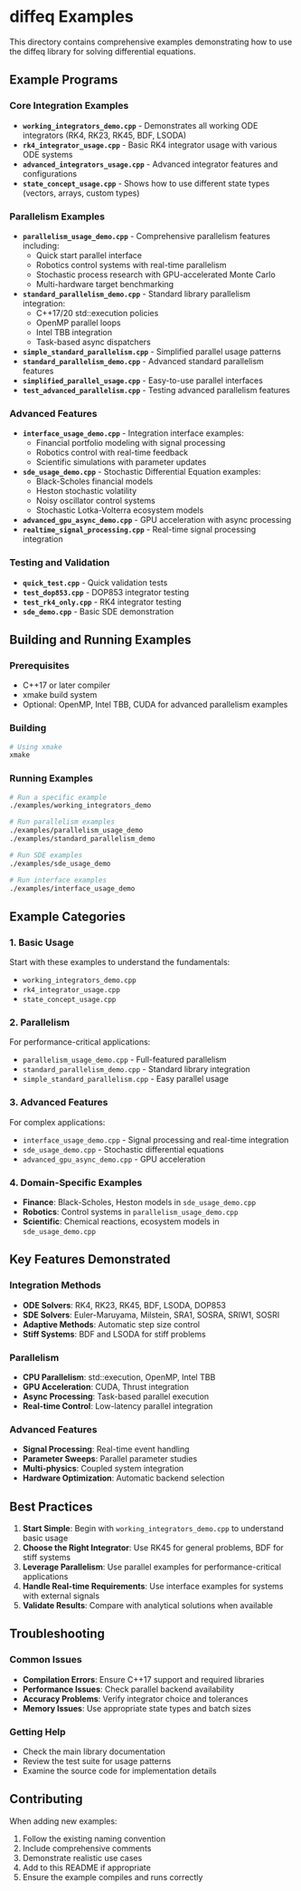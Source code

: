 # diffeq Examples

This directory contains comprehensive examples demonstrating how to use the diffeq library for solving differential equations.

## Example Programs

### Core Integration Examples

- **`working_integrators_demo.cpp`** - Demonstrates all working ODE integrators (RK4, RK23, RK45, BDF, LSODA)
- **`rk4_integrator_usage.cpp`** - Basic RK4 integrator usage with various ODE systems
- **`advanced_integrators_usage.cpp`** - Advanced integrator features and configurations
- **`state_concept_usage.cpp`** - Shows how to use different state types (vectors, arrays, custom types)

### Parallelism Examples

- **`parallelism_usage_demo.cpp`** - Comprehensive parallelism features including:
  - Quick start parallel interface
  - Robotics control systems with real-time parallelism
  - Stochastic process research with GPU-accelerated Monte Carlo
  - Multi-hardware target benchmarking
- **`standard_parallelism_demo.cpp`** - Standard library parallelism integration:
  - C++17/20 std::execution policies
  - OpenMP parallel loops
  - Intel TBB integration
  - Task-based async dispatchers
- **`simple_standard_parallelism.cpp`** - Simplified parallel usage patterns
- **`standard_parallelism_demo.cpp`** - Advanced standard parallelism features
- **`simplified_parallel_usage.cpp`** - Easy-to-use parallel interfaces
- **`test_advanced_parallelism.cpp`** - Testing advanced parallelism features

### Advanced Features

- **`interface_usage_demo.cpp`** - Integration interface examples:
  - Financial portfolio modeling with signal processing
  - Robotics control with real-time feedback
  - Scientific simulations with parameter updates
- **`sde_usage_demo.cpp`** - Stochastic Differential Equation examples:
  - Black-Scholes financial models
  - Heston stochastic volatility
  - Noisy oscillator control systems
  - Stochastic Lotka-Volterra ecosystem models
- **`advanced_gpu_async_demo.cpp`** - GPU acceleration with async processing
- **`realtime_signal_processing.cpp`** - Real-time signal processing integration

### Testing and Validation

- **`quick_test.cpp`** - Quick validation tests
- **`test_dop853.cpp`** - DOP853 integrator testing
- **`test_rk4_only.cpp`** - RK4 integrator testing
- **`sde_demo.cpp`** - Basic SDE demonstration

## Building and Running Examples

### Prerequisites

- C++17 or later compiler
- xmake build system
- Optional: OpenMP, Intel TBB, CUDA for advanced parallelism examples

### Building

```bash
# Using xmake
xmake
```

### Running Examples

```bash
# Run a specific example
./examples/working_integrators_demo

# Run parallelism examples
./examples/parallelism_usage_demo
./examples/standard_parallelism_demo

# Run SDE examples
./examples/sde_usage_demo

# Run interface examples
./examples/interface_usage_demo
```

## Example Categories

### 1. Basic Usage
Start with these examples to understand the fundamentals:
- `working_integrators_demo.cpp`
- `rk4_integrator_usage.cpp`
- `state_concept_usage.cpp`

### 2. Parallelism
For performance-critical applications:
- `parallelism_usage_demo.cpp` - Full-featured parallelism
- `standard_parallelism_demo.cpp` - Standard library integration
- `simple_standard_parallelism.cpp` - Easy parallel usage

### 3. Advanced Features
For complex applications:
- `interface_usage_demo.cpp` - Signal processing and real-time integration
- `sde_usage_demo.cpp` - Stochastic differential equations
- `advanced_gpu_async_demo.cpp` - GPU acceleration

### 4. Domain-Specific Examples
- **Finance**: Black-Scholes, Heston models in `sde_usage_demo.cpp`
- **Robotics**: Control systems in `parallelism_usage_demo.cpp`
- **Scientific**: Chemical reactions, ecosystem models in `sde_usage_demo.cpp`

## Key Features Demonstrated

### Integration Methods
- **ODE Solvers**: RK4, RK23, RK45, BDF, LSODA, DOP853
- **SDE Solvers**: Euler-Maruyama, Milstein, SRA1, SOSRA, SRIW1, SOSRI
- **Adaptive Methods**: Automatic step size control
- **Stiff Systems**: BDF and LSODA for stiff problems

### Parallelism
- **CPU Parallelism**: std::execution, OpenMP, Intel TBB
- **GPU Acceleration**: CUDA, Thrust integration
- **Async Processing**: Task-based parallel execution
- **Real-time Control**: Low-latency parallel integration

### Advanced Features
- **Signal Processing**: Real-time event handling
- **Parameter Sweeps**: Parallel parameter studies
- **Multi-physics**: Coupled system integration
- **Hardware Optimization**: Automatic backend selection

## Best Practices

1. **Start Simple**: Begin with `working_integrators_demo.cpp` to understand basic usage
2. **Choose the Right Integrator**: Use RK45 for general problems, BDF for stiff systems
3. **Leverage Parallelism**: Use parallel examples for performance-critical applications
4. **Handle Real-time Requirements**: Use interface examples for systems with external signals
5. **Validate Results**: Compare with analytical solutions when available

## Troubleshooting

### Common Issues
- **Compilation Errors**: Ensure C++17 support and required libraries
- **Performance Issues**: Check parallel backend availability
- **Accuracy Problems**: Verify integrator choice and tolerances
- **Memory Issues**: Use appropriate state types and batch sizes

### Getting Help
- Check the main library documentation
- Review the test suite for usage patterns
- Examine the source code for implementation details

## Contributing

When adding new examples:
1. Follow the existing naming convention
2. Include comprehensive comments
3. Demonstrate realistic use cases
4. Add to this README if appropriate
5. Ensure the example compiles and runs correctly 